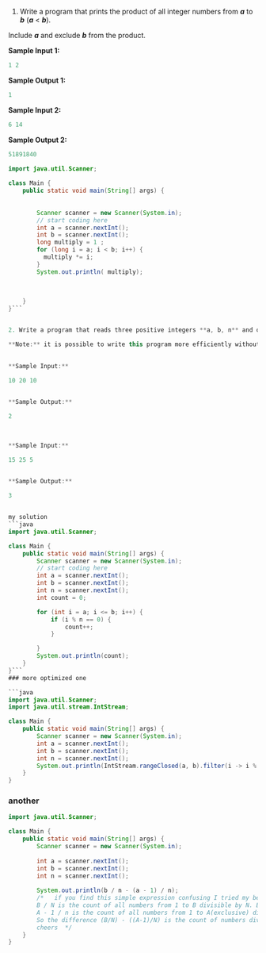 
1. Write a program that prints the product of all integer numbers from **_a_** to **_b_** (**_a_** < **_b_**).

Include **_a_** and exclude **_b_** from the product.

**Sample Input 1:**

```java
1 2
```
**Sample Output 1:**

```java
1 
```

**Sample Input 2:**

```java
6 14
```
**Sample Output 2:**

```java
51891840
```

```java
import java.util.Scanner;  
  
class Main {  
    public static void main(String[] args) {  
  
  
        Scanner scanner = new Scanner(System.in);  
        // start coding here  
        int a = scanner.nextInt();  
        int b = scanner.nextInt();  
        long multiply = 1 ;  
        for (long i = a; i < b; i++) {  
          multiply *= i;  
        }  
        System.out.println( multiply);  
  
  
  
    }  
}```


2. Write a program that reads three positive integers **a, b, n** and outputs the count of numbers divisible by **n** in the range from a to b (a < b) inclusively.

**Note:** it is possible to write this program more efficiently without any loops.

  
**Sample Input:**  

10 20 10

  
**Sample Output:**  

2

  
  
**Sample Input:**  

15 25 5

  
**Sample Output:**  

3


my solution
```java
import java.util.Scanner;

class Main {
    public static void main(String[] args) {
        Scanner scanner = new Scanner(System.in);
        // start coding here
        int a = scanner.nextInt();
        int b = scanner.nextInt();
        int n = scanner.nextInt();
        int count = 0;

        for (int i = a; i <= b; i++) {
            if (i % n == 0) {
                count++;
            }

        }
        System.out.println(count);
    }
}```
### more optimized one

```java
import java.util.Scanner;
import java.util.stream.IntStream;

class Main {
    public static void main(String[] args) {
        Scanner scanner = new Scanner(System.in);        
        int a = scanner.nextInt();
        int b = scanner.nextInt();
        int n = scanner.nextInt();
        System.out.println(IntStream.rangeClosed(a, b).filter(i -> i % n == 0).count());
    }
}
```

### another
```java
import java.util.Scanner;

class Main {
    public static void main(String[] args) {
        Scanner scanner = new Scanner(System.in);
        
        int a = scanner.nextInt();
        int b = scanner.nextInt();
        int n = scanner.nextInt();
        
        System.out.println(b / n - (a - 1) / n);
        /*   if you find this simple expression confusing I tried my best to explain it below:
        B / N is the count of all numbers from 1 to B divisible by N. B included.
        A - 1 / n is the count of all numbers from 1 to A(exclusive) divisible by N. -1 appears because A is excluded.
        So the difference (B/N) - ((A-1)/N) is the count of numbers divisible by N in the range from A to B inclusively.
        cheers  */ 
    }
}

```
